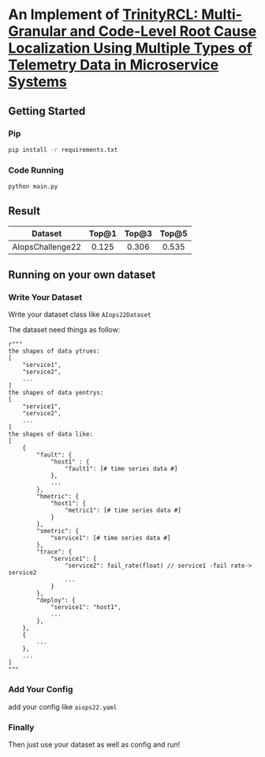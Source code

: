 # An Implement of [TrinityRCL: Multi-Granular and Code-Level Root Cause Localization Using Multiple Types of Telemetry Data in Microservice Systems]("https://ieeexplore.ieee.org/document/10034937")

## Getting Started

### Pip
```bash
pip install -r requirements.txt
```

### Code Running

```bash
python main.py
```

## Result

|     Dataset      | Top@1 | Top@3 | Top@5 |
| :--------------: | :---: | :---: | :---: |
| AIopsChallenge22 | 0.125 | 0.306 | 0.535 |

## Running on your own dataset

### Write Your Dataset

Write your dataset class like `AIops22Dataset`

The dataset need things as follow:
```
r"""
the shapes of data ytrues:
[
    "service1",
    "service2",
    ...
]
the shapes of data yentrys:
[
    "service1",
    "service2",
    ...
]
the shapes of data like:
[
    {
        "fault": {
            "host1" : {
                "fault1": [# time series data #]
            },
            ...
        },
        "hmetric": {
            "host1": {
                "metric1": [# time series data #]
            }
        },
        "smetric": {
            "service1": [# time series data #]
        },
        "trace": {
            "service1": {
                "service2": fail_rate(float) // service1 -fail rate-> service2
                ...
            }
        },
        "deploy": {
            "service1": "host1",
            ...
        },
    },
    {
        ...
    },
    ...
]
"""
```

### Add Your Config

add your config like `aiops22.yaml`

### Finally

Then just use your dataset as well as config and run!

